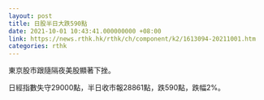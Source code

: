 ```yaml
---
layout: post
title: 日股半日大跌590點
date: 2021-10-01 10:43:41.000000000 +08:00
link: https://news.rthk.hk/rthk/ch/component/k2/1613094-20211001.htm
categories: rthk
---
```


東京股市跟隨隔夜美股顯著下挫。

日經指數失守29000點，半日收市報28861點，跌590點，跌幅2%。
